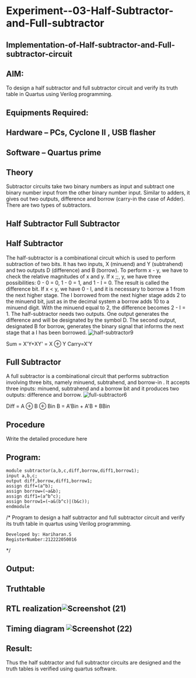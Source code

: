 # Experiment--03-Half-Subtractor-and-Full-subtractor
## Implementation-of-Half-subtractor-and-Full-subtractor-circuit
## AIM:
To design a half subtractor and full subtractor circuit and verify its truth table in Quartus using Verilog programming.

## Equipments Required:
## Hardware – PCs, Cyclone II , USB flasher
## Software – Quartus prime
## Theory
Subtractor circuits take two binary numbers as input and subtract one binary number input from the other binary number input. Similar to adders, it gives out two outputs, difference and borrow (carry-in the case of Adder). There are two types of subtractors.

## Half Subtractor Full Subtractor
## Half Subtractor
The half-subtractor is a combinational circuit which is used to perform subtraction of two bits. It has two inputs, X (minuend) and Y (subtrahend) and two outputs D (difference) and B (borrow). To perform x - y, we have to check the relative magnitudes of x and y. If x ;;, y, we have three possibilities: 0 - 0 = 0, 1 - 0 = 1, and 1 - I = 0. The result is called the difference bit. If x < y, we have 0 - I, and it is necessary to borrow a 1 from the next higher stage. The I borrowed from the next higher stage adds 2 to the minuend bit, just as in the decimal system a borrow adds 10 to a minuend digit. With the minuend equal to 2, the difference becomes 2 - I = 1. The half-subtractor needs two outputs. One output generates the difference and will be designated by the symbol D. The second output, designated B for borrow, generates the binary signal that informs the next stage that a I has been borrowed.
![half-subtractor9](https://user-images.githubusercontent.com/36288975/166112538-58c3bc7c-ee5d-4e6a-ac8d-8e8328efe27a.png)


Sum = X'Y+XY' = X ⊕ Y
Carry=X'Y

## Full Subtractor
A full subtractor is a combinational circuit that performs subtraction involving three bits, namely minuend, subtrahend, and borrow-in . It accepts three inputs: minuend, subtrahend and a borrow bit and it produces two outputs: difference and borrow. 
![full-subtractor6](https://user-images.githubusercontent.com/36288975/166112541-24c68359-3de8-4674-ae22-8272ffc385ed.png)


Diff = A ⊕ B ⊕ Bin B = A'Bin + A'B + BBin

## Procedure



Write the detailed procedure here 


## Program:
```vhd1
module subtractor(a,b,c,diff,borrow,diff1,borrow1);
input a,b,c;
output diff,borrow,diff1,borrow1;
assign diff=(a^b);
assign borrow=(~a&b);
assign diff1=(a^b^c);
assign borrow1=(~a&(b^c)|(b&c));
endmodule
```
/*
Program to design a half subtractor and full subtractor circuit and verify its truth table in quartus using Verilog programming.
```
Developed by: Hariharan.S
RegisterNumber:212222050016 
```
*/

## Output:



## Truthtable




##  RTL realization![Screenshot (21)](https://github.com/Hariharan2004S/Experiment--03-Half-Subtractor-and-Full-subtractor/assets/123146156/27eda1e9-1d02-4657-b100-5d3a6db826a8)



## Timing diagram ![Screenshot (22)](https://github.com/Hariharan2004S/Experiment--03-Half-Subtractor-and-Full-subtractor/assets/123146156/b8eefa63-38f5-4a71-bc70-eb72fdb1f96f)


## Result:
Thus the half subtractor and full subtractor circuits are designed and the truth tables is verified using quartus software.
